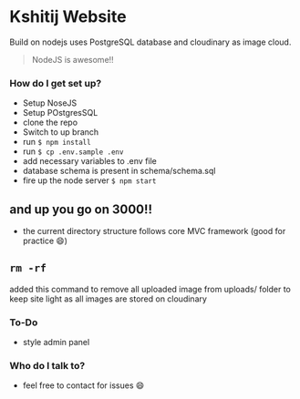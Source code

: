 # Kshitij Website #

Build on nodejs uses PostgreSQL database and cloudinary as image cloud.
> NodeJS is awesome!! 
### How do I get set up? ###

* Setup NoseJS
* Setup POstgresSQL
* clone the repo
* Switch to up branch
* run `$ npm install`
* run `$ cp .env.sample .env`
* add necessary variables to .env file
* database schema is present in schema/schema.sql
* fire up the node server `$ npm start`
## and up you go on 3000!!

* the current directory structure follows core MVC framework (good for practice :smile:)

## `rm -rf`

added this command to remove all uploaded image from uploads/ folder to keep site light as all images are stored on cloudinary

### To-Do ###

- style admin panel

### Who do I talk to? ###

* feel free to contact for issues :smile: